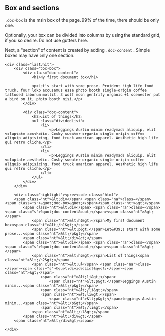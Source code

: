 <h2>Box and sections</h2>
<div class="line-gutters" id="document-boxes">
	<div class="unit size1of3">
		<p><code>.doc-box</code> is the main box of the page. 99% of the time, there should be only one.</p>
		<p>Optionally, your box can be divided into columns by using the standard grid, if you so desire. Do not use gutters here.</p>
		<p>Next, a "section" of content is created by adding <code>.doc-content</code> . Simple boxes may have only one section.</p>
	</div>

	<div class="lastUnit">
		<div class="doc-box">
			<div class="doc-content">
				<h1>My first document box</h1>

				<p>Let's start with some prose. Proident high life food truck, four loko accusamus esse photo booth single-origin coffee tattooed laborum mollit. 3 wolf moon gentrify organic +1 scenester put a bird on it, photo booth nisi.</p>
			</div>

			<div class="doc-content">
				<h2>List of things</h2>
				<ul class="dividedList">
					<li>
						<p>Leggings Austin minim readymade aliquip, elit voluptate aesthetic. Cosby sweater organic single-origin coffee aliquip adipisicing, food truck american apparel. Aesthetic high life qui retro cliche.</p>
					</li>
					<li>
						<p>Leggings Austin minim readymade aliquip, elit voluptate aesthetic. Cosby sweater organic single-origin coffee aliquip adipisicing, food truck american apparel. Aesthetic high life qui retro cliche.</p>
					</li>
				</ul>	
			</div>
		</div>

		<div class="highlight"><pre><code class="html"> 
		<span class="nt">&lt;div</span> <span class="na">class=</span><span class="s">&quot;doc-box&quot;</span><span class="nt">&gt;</span>
			<span class="nt">&lt;div</span> <span class="na">class=</span><span class="s">&quot;doc-content&quot;</span><span class="nt">&gt;</span>
				<span class="nt">&lt;h1&gt;</span>My first document box<span class="nt">&lt;/h1&gt;</span>
				<span class="nt">&lt;p&gt;</span>Let&#39;s start with some prose...<span class="nt">&lt;/p&gt;</span>
			<span class="nt">&lt;/div&gt;</span>
			<span class="nt">&lt;div</span> <span class="na">class=</span><span class="s">&quot;doc-content&quot;</span><span class="nt">&gt;</span>
				<span class="nt">&lt;h2&gt;</span>List of things<span class="nt">&lt;/h2&gt;</span>
				<span class="nt">&lt;ul</span> <span class="na">class=</span><span class="s">&quot;dividedList&quot;</span><span class="nt">&gt;</span>
					<span class="nt">&lt;li&gt;</span>
						<span class="nt">&lt;p&gt;</span>Leggings Austin minim...<span class="nt">&lt;/p&gt;</span>
					<span class="nt">&lt;/li&gt;</span>
					<span class="nt">&lt;li&gt;</span>
						<span class="nt">&lt;p&gt;</span>Leggings Austin minim...<span class="nt">&lt;/p&gt;</span>
					<span class="nt">&lt;/li&gt;</span>
				<span class="nt">&lt;/ul&gt;</span>	
			<span class="nt">&lt;/div&gt;</span>
		<span class="nt">&lt;/div&gt;</span>
		
</code></pre></div>

	</div>
</div>